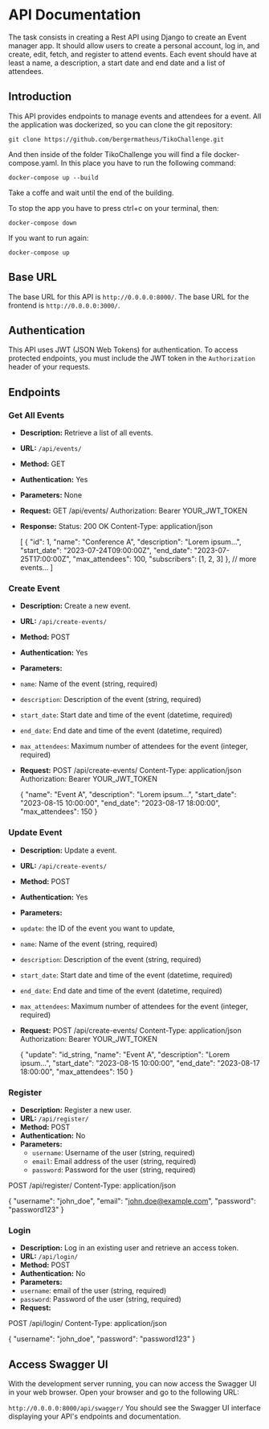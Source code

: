 # API Documentation

The task consists in creating a Rest API using Django to create an Event manager app. It should allow users to create a personal account, log in, and create, edit, fetch, and register to attend events. Each event should have at least a name, a description, a start date and end date and a list of attendees.


## Introduction
This API provides endpoints to manage events and attendees for a event. All the application was dockerized, so you can clone the git repository:

```
git clone https://github.com/bergermatheus/TikoChallenge.git
```

And then inside of the folder TikoChallenge you will find a file docker-compose.yaml.
In this place you have to run the following command:

```
docker-compose up --build
```
Take a coffe and wait until the end of the building.

To stop the app you have to press ctrl+c on your terminal, then:

```
docker-compose down
```
If you want to run again:

```
docker-compose up
```

## Base URL
The base URL for this API is `http://0.0.0.0:8000/`. The base URL for the frontend is `http://0.0.0.0:3000/`.

## Authentication
This API uses JWT (JSON Web Tokens) for authentication. To access protected endpoints, you must include the JWT token in the `Authorization` header of your requests.

## Endpoints

### Get All Events
- **Description:** Retrieve a list of all events.
- **URL:** `/api/events/`
- **Method:** GET
- **Authentication:** Yes
- **Parameters:** None
- **Request:**
    GET /api/events/
    Authorization: Bearer YOUR_JWT_TOKEN
- **Response:**
    Status: 200 OK
    Content-Type: application/json

    [
    {
    "id": 1,
    "name": "Conference A",
    "description": "Lorem ipsum...",
    "start_date": "2023-07-24T09:00:00Z",
    "end_date": "2023-07-25T17:00:00Z",
    "max_attendees": 100,
    "subscribers": [1, 2, 3]
    },
    // more events...
    ]
### Create Event
- **Description:** Create a new event.
- **URL:** `/api/create-events/`
- **Method:** POST
- **Authentication:** Yes
- **Parameters:**
- `name`: Name of the event (string, required)
- `description`: Description of the event (string, required)
- `start_date`: Start date and time of the event (datetime, required)
- `end_date`: End date and time of the event (datetime, required)
- `max_attendees`: Maximum number of attendees for the event (integer, required)
- **Request:**
    POST /api/create-events/
    Content-Type: application/json
    Authorization: Bearer YOUR_JWT_TOKEN

    {
    "name": "Event A",
    "description": "Lorem ipsum...",
    "start_date": "2023-08-15 10:00:00",
    "end_date": "2023-08-17 18:00:00",
    "max_attendees": 150
    }

### Update Event
- **Description:** Update a event.
- **URL:** `/api/create-events/`
- **Method:** POST
- **Authentication:** Yes
- **Parameters:**
- `update`: the ID of the event you want to update,
- `name`: Name of the event (string, required)
- `description`: Description of the event (string, required)
- `start_date`: Start date and time of the event (datetime, required)
- `end_date`: End date and time of the event (datetime, required)
- `max_attendees`: Maximum number of attendees for the event (integer, required)
- **Request:**
    POST /api/create-events/
    Content-Type: application/json
    Authorization: Bearer YOUR_JWT_TOKEN

    {
    "update": "id_string,
    "name": "Event A",
    "description": "Lorem ipsum...",
    "start_date": "2023-08-15 10:00:00",
    "end_date": "2023-08-17 18:00:00",
    "max_attendees": 150
    }

### Register
- **Description:** Register a new user.
- **URL:** `/api/register/`
- **Method:** POST
- **Authentication:** No
- **Parameters:**
  - `username`: Username of the user (string, required)
  - `email`: Email address of the user (string, required)
  - `password`: Password for the user (string, required)

POST /api/register/
Content-Type: application/json

{
"username": "john_doe",
"email": "john.doe@example.com",
"password": "password123"
}



### Login
- **Description:** Log in an existing user and retrieve an access token.
- **URL:** `/api/login/`
- **Method:** POST
- **Authentication:** No
- **Parameters:**
- `username`: email of the user (string, required)
- `password`: Password of the user (string, required)
- **Request:**

POST /api/login/
Content-Type: application/json

{
"username": "john_doe",
"password": "password123"
}

## Access Swagger UI
With the development server running, you can now access the Swagger UI in your web browser. Open your browser and go to the following URL:

`http://0.0.0.0:8000/api/swagger/`
You should see the Swagger UI interface displaying your API's endpoints and documentation.